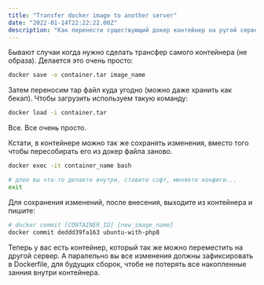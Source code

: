 ```yaml
---
title: "Transfer docker image to another server"
date: "2022-01-14T22:22:22.00Z"
description: "Как перенести существующий докер контейнер на ругой сервер"
---
```


Бывают случаи когда нужно сделать трансфер самого контейнера (не образа). Делается это очень просто:

```bash
docker save -o container.tar image_name
```

Затем переносим тар файл куда угодно (можно даже хранить как бекап).
Чтобы загрузить используем такую команду:

```bash
docker load -i container.tar
```

Все. Все очень просто.

Кстати, в контейнере можно так же сохранять изменения, вместо того чтобы пересобирать его из докер файла заново.

```bash
docker exec -it container_name bash

# длее вы что-то делаете внутри, ставите софт, меняете конфиги...
exit
```

Для сохранения изменений, после внесения, выходите из контейнера и пишите:

```bash
# docker commit [CONTAINER_ID] [new_image_name]
docker commit deddd39fa163 ubuntu-with-php8
```

Теперь у вас есть контейнер, который так же можно переместить на другой сервер.
А паралельно вы все изменения должны зафиксировать в Dockerfile, для будущих сборок, чтобе не потерять все накопленные занния внутри контейнера.
